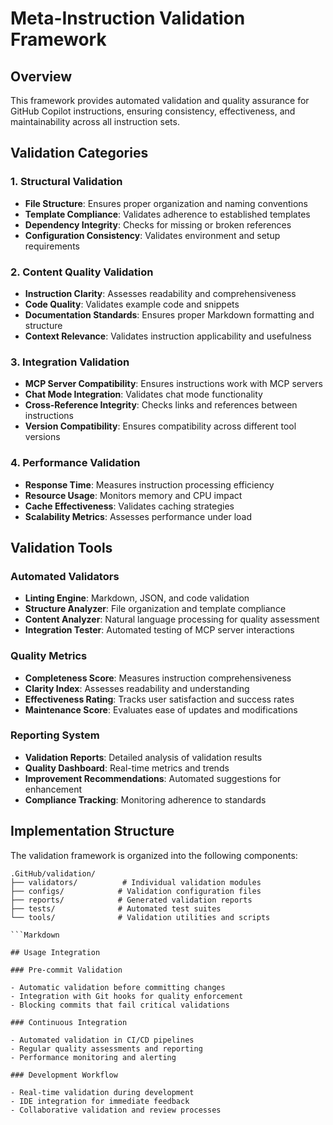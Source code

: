 # Meta-Instruction Validation Framework

## Overview

This framework provides automated validation and quality assurance for GitHub Copilot instructions, ensuring consistency, effectiveness, and maintainability across all instruction sets.

## Validation Categories

### 1. Structural Validation

- **File Structure**: Ensures proper organization and naming conventions
- **Template Compliance**: Validates adherence to established templates
- **Dependency Integrity**: Checks for missing or broken references
- **Configuration Consistency**: Validates environment and setup requirements

### 2. Content Quality Validation

- **Instruction Clarity**: Assesses readability and comprehensiveness
- **Code Quality**: Validates example code and snippets
- **Documentation Standards**: Ensures proper Markdown formatting and structure
- **Context Relevance**: Validates instruction applicability and usefulness

### 3. Integration Validation

- **MCP Server Compatibility**: Ensures instructions work with MCP servers
- **Chat Mode Integration**: Validates chat mode functionality
- **Cross-Reference Integrity**: Checks links and references between instructions
- **Version Compatibility**: Ensures compatibility across different tool versions

### 4. Performance Validation

- **Response Time**: Measures instruction processing efficiency
- **Resource Usage**: Monitors memory and CPU impact
- **Cache Effectiveness**: Validates caching strategies
- **Scalability Metrics**: Assesses performance under load

## Validation Tools

### Automated Validators

- **Linting Engine**: Markdown, JSON, and code validation
- **Structure Analyzer**: File organization and template compliance
- **Content Analyzer**: Natural language processing for quality assessment
- **Integration Tester**: Automated testing of MCP server interactions

### Quality Metrics

- **Completeness Score**: Measures instruction comprehensiveness
- **Clarity Index**: Assesses readability and understanding
- **Effectiveness Rating**: Tracks user satisfaction and success rates
- **Maintenance Score**: Evaluates ease of updates and modifications

### Reporting System

- **Validation Reports**: Detailed analysis of validation results
- **Quality Dashboard**: Real-time metrics and trends
- **Improvement Recommendations**: Automated suggestions for enhancement
- **Compliance Tracking**: Monitoring adherence to standards

## Implementation Structure

The validation framework is organized into the following components:

```text
.GitHub/validation/
├── validators/          # Individual validation modules
├── configs/            # Validation configuration files
├── reports/            # Generated validation reports
├── tests/              # Automated test suites
└── tools/              # Validation utilities and scripts

```Markdown

## Usage Integration

### Pre-commit Validation

- Automatic validation before committing changes
- Integration with Git hooks for quality enforcement
- Blocking commits that fail critical validations

### Continuous Integration

- Automated validation in CI/CD pipelines
- Regular quality assessments and reporting
- Performance monitoring and alerting

### Development Workflow

- Real-time validation during development
- IDE integration for immediate feedback
- Collaborative validation and review processes
